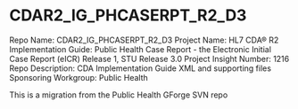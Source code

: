 # CDAR2_IG_PHCASERPT_R2_D3

Repo Name: CDAR2_IG_PHCASERPT_R2_D3
Project Name: HL7 CDA® R2 Implementation Guide: Public Health Case Report - the Electronic Initial Case Report (eICR) Release 1, STU Release 3.0
Project Insight Number: 1216
Repo Description: CDA Implementation Guide XML and supporting files
Sponsoring Workgroup: Public Health

This is a migration from the Public Health GForge SVN repo
